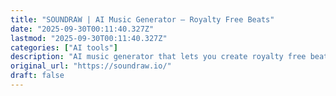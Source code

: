 ```yaml
---
title: "SOUNDRAW | AI Music Generator – Royalty Free Beats"
date: "2025-09-30T00:11:40.327Z"
lastmod: "2025-09-30T00:11:40.327Z"
categories: ["AI tools"]
description: "AI music generator that lets you create royalty free beats in seconds. Customize every instrument, download stems, monetize your music—try SOUNDRAW for free."
original_url: "https://soundraw.io/"
draft: false
---
```

